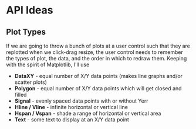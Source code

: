 # API Ideas

## Plot Types
If we are going to throw a bunch of plots at a user control such that they are replotted when we click-drag resize, the user control needs to remember the types of plot, the data, and the order in which to redraw them. Keeping with the spirit of Matplotlib, I'll use

* **DataXY** - equal number of X/Y data points (makes line graphs and/or scatter plots)
* **Polygon** - equal number of X/Y data points which will get closed and filled
* **Signal** - evenly spaced data points with or without Yerr
* **Hline / Vline** - infinite horizontal or vertical line
* **Hspan / Vspan** - shade a range of horizontal or vertical area
* **Text** - some text to display at an X/Y data point
